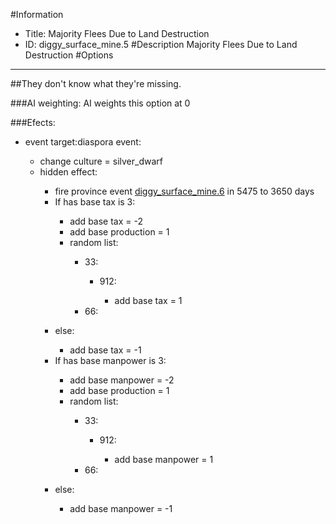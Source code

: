 #Information
 - Title: Majority Flees Due to Land Destruction
 - ID: diggy_surface_mine.5
#Description
Majority Flees Due to Land Destruction
#Options

___
##They don't know what they're missing.

###AI weighting:
AI weights this option at 0


###Efects:<ul><li>event target:diaspora event:</li><ul><li>change culture = silver_dwarf</li><li>hidden effect:</li><ul><li>fire province event [diggy_surface_mine.6](diggy_surface_mine.6_slug) in 5475 to 3650 days</li><li>If has base tax is 3:</li><ul><li>add base tax = -2</li><li>add base production = 1</li><li>random list:</li><ul><li>33:</li><ul><li>912:</li><ul><li>add base tax = 1</li></ul></ul><li>66:</li><ul></ul></ul></ul><li>else:</li><ul><li>add base tax = -1</li></ul><li>If has base manpower is 3:</li><ul><li>add base manpower = -2</li><li>add base production = 1</li><li>random list:</li><ul><li>33:</li><ul><li>912:</li><ul><li>add base manpower = 1</li></ul></ul><li>66:</li><ul></ul></ul></ul><li>else:</li><ul><li>add base manpower = -1</li></ul></ul></ul></ul>

